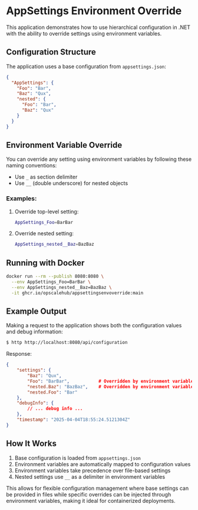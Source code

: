 # AppSettings Environment Override

This application demonstrates how to use hierarchical configuration in .NET with the ability to override settings using environment variables.

## Configuration Structure

The application uses a base configuration from `appsettings.json`:

```json
{
  "AppSettings": {
    "Foo": "Bar",
    "Baz": "Qux",
    "nested": {
      "Foo": "Bar",
      "Baz": "Qux"
    }
  }
}
```

## Environment Variable Override

You can override any setting using environment variables by following these naming conventions:
- Use `_` as section delimiter
- Use `__` (double underscore) for nested objects

### Examples:

1. Override top-level setting:
   ```bash
   AppSettings_Foo=BarBar
   ```

2. Override nested setting:
   ```bash
   AppSettings_nested__Baz=BazBaz
   ```

## Running with Docker

```bash
docker run --rm --publish 8080:8080 \
  --env AppSettings_Foo=BarBar \
  --env AppSettings_nested__Baz=BazBaz \
  -it ghcr.io/opscalehub/appsettingsenvoverride:main
```

## Example Output

Making a request to the application shows both the configuration values and debug information:

```bash
$ http http://localhost:8080/api/configuration
```

Response:
```json
{
    "settings": {
        "Baz": "Qux",
        "Foo": "BarBar",           # Overridden by environment variable
        "nested.Baz": "BazBaz",    # Overridden by environment variable
        "nested.Foo": "Bar"
    },
    "debugInfo": {
        // ... debug info ...
    },
    "timestamp": "2025-04-04T18:55:24.5121304Z"
}
```

## How It Works

1. Base configuration is loaded from `appsettings.json`
2. Environment variables are automatically mapped to configuration values
3. Environment variables take precedence over file-based settings
4. Nested settings use `__` as a delimiter in environment variables

This allows for flexible configuration management where base settings can be provided in files while specific overrides can be injected through environment variables, making it ideal for containerized deployments.